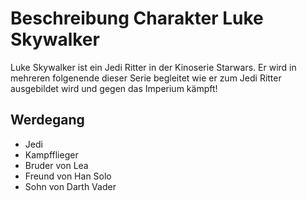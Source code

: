 # Beschreibung Charakter Luke Skywalker
Luke Skywalker ist ein Jedi Ritter in der Kinoserie Starwars. Er wird in mehreren folgenende dieser Serie begleitet wie er zum Jedi Ritter ausgebildet wird und gegen das Imperium kämpft!

## Werdegang

* Jedi
* Kampfflieger
* Bruder von Lea
* Freund von Han Solo
* Sohn von Darth Vader
